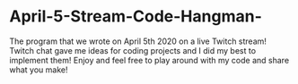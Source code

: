 # April-5-Stream-Code-Hangman-
The program that we wrote on April 5th 2020 on a live Twitch stream! Twitch chat gave me ideas for coding projects and I did my best to implement them! Enjoy and feel free to play around with my code and share what you make!
